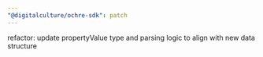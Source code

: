 ```yaml
---
"@digitalculture/ochre-sdk": patch
---
```


refactor: update propertyValue type and parsing logic to align with new data structure
